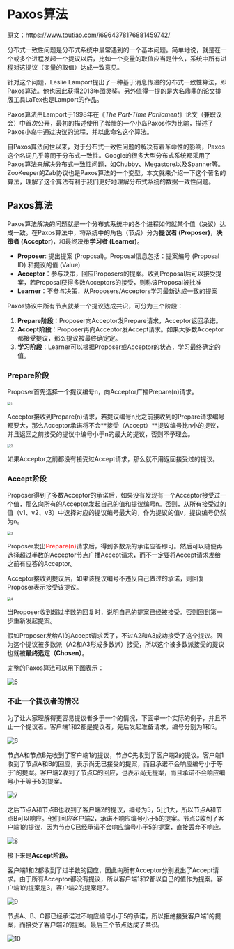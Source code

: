 # Paxos算法

原文：https://www.toutiao.com/i6964378176881459742/



分布式一致性问题是分布式系统中最常遇到的一个基本问题。简单地说，就是在一个或多个进程发起一个提议以后，比如一个变量的取值应当是什么，系统中所有进程对这提议（变量的取值）达成一致意见。

针对这个问题，Leslie Lamport提出了一种基于消息传递的分布式一致性算法，即Paxos算法。他也因此获得2013年图灵奖。另外值得一提的是大名鼎鼎的论文排版工具LaTex也是Lamport的作品。

Paxos算法由Lamport于1998年在《*The Part-Time Parliament*》论文（兼职议会）中首次公开，最初的描述使用了希腊的一个小岛Paxos作为比喻，描述了Paxos小岛中通过决议的流程，并以此命名这个算法。

自Paxos算法问世以来，对于分布式一致性问题的解决有着革命性的影响，Paxos这个名词几乎等同于分布式一致性。Google的很多大型分布式系统都采用了Paxos算法来解决分布式一致性问题，如Chubby、Megastore以及Spanner等。ZooKeeper的Zab协议也是Paxos算法的一个变型。本文就来介绍一下这个著名的算法，理解了这个算法有利于我们更好地理解分布式系统的数据一致性问题。



## Paxos算法

Paxos算法解决的问题就是一个分布式系统中的各个进程如何就某个值（决议）达成一致。在Paxos算法中，将系统中的角色（节点）分为**提议者 (Proposer)**，**决策者 (Acceptor)**，和最终决策**学习者 (Learner)**。

- **Proposer**: 提出提案 (Proposal)。Proposal信息包括：提案编号 (Proposal ID) 和提议的值 (Value)
- **Acceptor**：参与决策，回应Proposers的提案。收到Proposal后可以接受提案，若Proposal获得多数Acceptors的接受，则称该Proposal被批准
- **Learner**：不参与决策，从Proposers/Acceptors学习最新达成一致的提案

Paxos协议中所有节点就某一个提议达成共识，可分为三个阶段：

1. **Prepare阶段**：Proposer向Acceptor发Prepare请求，Acceptor返回承诺。
2. **Accept阶段**：Proposer再向Acceptor发Accept请求。如果大多数Acceptor都接受提议，那么提议被最终确定定。
3. **学习阶段**：Learner可以根据Proposer或Acceptor的状态，学习最终确定的值。

### Prepare阶段

Proposer首先选择一个提议编号n，向Acceptor广播Prepare(n)请求。

<img src="./images/Paxos/1.png" alt="1" style="zoom:50%;" />

Acceptor接收到Prepare(n)请求，若提议编号n比之前接收到的Prepare请求编号都要大，那么Acceptor承诺将不会**接受（Accept）**提议编号比n小的提议，并且返回之前接受的提议中编号小于n的最大的提议，否则不予理会。

<img src="./images/Paxos/2.png" alt="2" style="zoom:50%;" />

如果Acceptor之前都没有接受过Accept请求，那么就不用返回接受过的提议。



### Accept阶段

Proposer得到了多数Acceptor的承诺后，如果没有发现有一个Acceptor接受过一个值，那么向所有的Acceptor发起自己的值和提议编号n。否则，从所有接受过的值（v1、v2、v3）中选择对应的提议编号最大的，作为提议的值v，提议编号仍然为n。

<img src="./images/Paxos/3.png" alt="3" style="zoom:50%;" />

Proposer发出<font color='red'>Prepare(n)</font>请求后，得到多数派的承诺应答即可。然后可以随便再选择超过半数的Acceptor节点广播Accept请求，而不一定要将Accept请求发给之前有应答的Acceptor。

Acceptor接收到提议后，如果该提议编号不违反自己做过的承诺，则回复Proposer表示接受该提议。

<img src="./images/Paxos/4.png" alt="4" style="zoom:50%;" />

当Proposer收到超过半数的回复时，说明自己的提案已经被接受。否则回到第一步重新发起提案。

假如Proposer发给A1的Accept请求丢了，不过A2和A3成功接受了这个提议。因为这个提议被多数派（A2和A3形成多数派）接受，所以这个被多数派接受的提议也就被**最终选定（Chosen）**。

完整的Paxos算法可以用下图表示：

![5](./images/Paxos/5.png)



### 不止一个提议者的情况

为了让大家理解得更容易提议者多于一个的情况，下面举一个实际的例子，并且不止一个提议者。客户端1和2都是提议者，先后发起准备请求，编号分别为1和5。

![6](./images/Paxos/6.png)

节点A和节点B先收到了客户端1的提议，节点C先收到了客户端2的提议。客户端1收到了节点A和B的回应，表示尚无已接受的提案，而且承诺不会响应编号小于等于1的提案。客户端2收到了节点C的回应，也表示尚无提案，而且承诺不会响应编号小于等于5的提案。

![7](./images/Paxos/7.png)

之后节点A和节点B也收到了客户端2的提议，编号为5，5比1大，所以节点A和节点B可以响应。他们回应客户端2，承诺不响应编号小于5的提案。节点C收到了客户端1的提议，因为节点C已经承诺不会响应编号小于5的提案，直接丢弃不响应。

![8](./images/Paxos/8.png)

接下来是**Accept阶段。**

客户端1和2都收到了过半数的回应，因此向所有Acceptor分别发出了Accept请求。由于所有Acceptor都没有提议，所以客户端1和2都以自己的值作为提案。客户端1的提案是3，客户端2的提案是7。

![9](./images/Paxos/9.png)

节点A、B、C都已经承诺过不响应编号小于5的承诺，所以拒绝接受客户端1的提案，而接受了客户端2的提案。最后三个节点达成了共识。

![10](./images/Paxos/10.png)